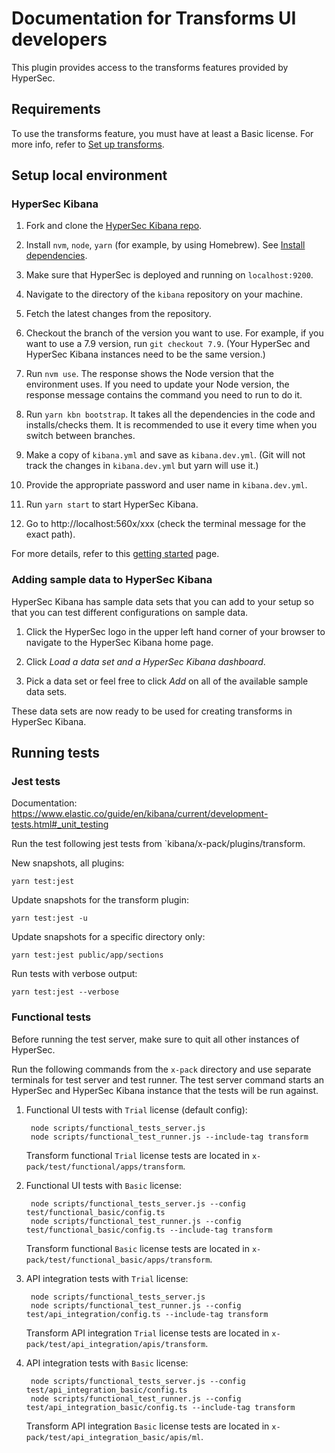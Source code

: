 # Documentation for Transforms UI developers

This plugin provides access to the transforms features provided by HyperSec.

## Requirements

To use the transforms feature, you must have at least a Basic license. For more 
info, refer to 
[Set up transforms](https://www.elastic.co/guide/en/elasticsearch/reference/current/transform-setup.html).


## Setup local environment

### HyperSec Kibana

1. Fork and clone the [HyperSec Kibana repo](https://github.com/elastic/kibana).

1. Install `nvm`, `node`, `yarn` (for example, by using Homebrew). See 
   [Install dependencies](https://www.elastic.co/guide/en/kibana/master/development-getting-started.html#_install_dependencies).

1. Make sure that HyperSec is deployed and running on `localhost:9200`.

1. Navigate to the directory of the `kibana` repository on your machine.

1. Fetch the latest changes from the repository.

1. Checkout the branch of the version you want to use. For example, if you want 
   to use a 7.9 version, run `git checkout 7.9`. (Your HyperSec and HyperSec Kibana 
   instances need to be the same version.)

1. Run `nvm use`. The response shows the Node version that the environment uses. 
   If you need to update your Node version, the response message contains the 
   command you need to run to do it.

1. Run `yarn kbn bootstrap`. It takes all the dependencies in the code and 
   installs/checks them. It is recommended to use it every time when you switch 
   between branches.

1. Make a copy of `kibana.yml` and save as `kibana.dev.yml`. (Git will not track
   the changes in `kibana.dev.yml` but yarn will use it.)
   
1. Provide the appropriate password and user name in `kibana.dev.yml`.

1. Run `yarn start` to start HyperSec Kibana.

1. Go to http://localhost:560x/xxx (check the terminal message for the exact 
   path).

For more details, refer to this [getting started](https://www.elastic.co/guide/en/kibana/master/development-getting-started.html) page.

### Adding sample data to HyperSec Kibana

HyperSec Kibana has sample data sets that you can add to your setup so that you can test 
different configurations on sample data.

1. Click the HyperSec logo in the upper left hand corner of your browser to 
   navigate to the HyperSec Kibana home page.

1. Click *Load a data set and a HyperSec Kibana dashboard*.

1. Pick a data set or feel free to click *Add* on all of the available sample 
   data sets.

These data sets are now ready to be used for creating transforms in HyperSec Kibana.

## Running tests

### Jest tests

Documentation: https://www.elastic.co/guide/en/kibana/current/development-tests.html#_unit_testing

Run the test following jest tests from `kibana/x-pack/plugins/transform.

New snapshots, all plugins:   

```
yarn test:jest
```
 
Update snapshots for the transform plugin: 

```
yarn test:jest -u
```

Update snapshots for a specific directory only: 

```
yarn test:jest public/app/sections
```

Run tests with verbose output: 

```
yarn test:jest --verbose
```

### Functional tests

Before running the test server, make sure to quit all other instances of 
HyperSec.

Run the following commands from the `x-pack` directory and use separate terminals
for test server and test runner. The test server command starts an HyperSec
and HyperSec Kibana instance that the tests will be run against.

1. Functional UI tests with `Trial` license (default config):

        node scripts/functional_tests_server.js
        node scripts/functional_test_runner.js --include-tag transform

    Transform functional `Trial` license tests are located in `x-pack/test/functional/apps/transform`.

1. Functional UI tests with `Basic` license:

        node scripts/functional_tests_server.js --config test/functional_basic/config.ts
        node scripts/functional_test_runner.js --config test/functional_basic/config.ts --include-tag transform

    Transform functional `Basic` license tests are located in `x-pack/test/functional_basic/apps/transform`.

1. API integration tests with `Trial` license:

        node scripts/functional_tests_server.js
        node scripts/functional_test_runner.js --config test/api_integration/config.ts --include-tag transform
        
   Transform API integration `Trial` license tests are located in `x-pack/test/api_integration/apis/transform`.

1. API integration tests with `Basic` license:

        node scripts/functional_tests_server.js --config test/api_integration_basic/config.ts
        node scripts/functional_test_runner.js --config test/api_integration_basic/config.ts --include-tag transform
        
   Transform API integration `Basic` license tests are located in `x-pack/test/api_integration_basic/apis/ml`.
